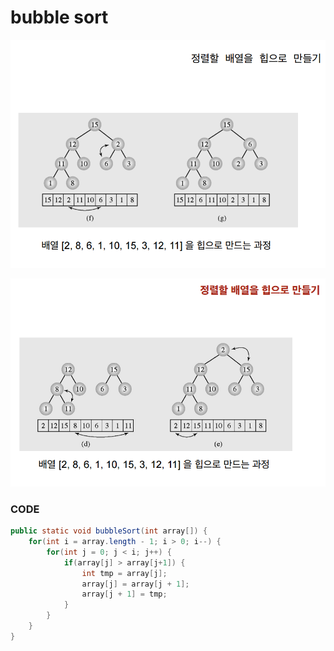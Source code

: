 # bubble sort

![](../.gitbook/assets/image%20%2835%29.png)

>

![](../.gitbook/assets/image%20%2848%29.png)

### CODE

```java
public static void bubbleSort(int array[]) {
	for(int i = array.length - 1; i > 0; i--) {
		for(int j = 0; j < i; j++) {
			if(array[j] > array[j+1]) {
				int tmp = array[j];
				array[j] = array[j + 1];
				array[j + 1] = tmp;
			}
		}
	}
}
```

